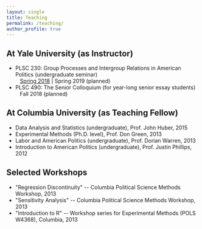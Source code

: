 ```yaml
---
layout: single
title: Teaching
permalink: /teaching/
author_profile: true
---
```


## At Yale University (as Instructor)
* PLSC 230: Group Processes and Intergroup Relations in American Politics (undergraduate seminar) <br />&nbsp;&nbsp;<i class="fas fa-arrow-alt-circle-right"></i> [Spring 2018](PLSC230_S18_Syllabus.pdf) | Spring 2019 (planned)
* PLSC 490: The Senior Colloquium (for year-long senior essay students) <br />&nbsp;&nbsp;<i class="fas fa-arrow-alt-circle-right"></i> Fall 2018 (planned)

## At Columbia University (as Teaching Fellow)
* Data Analysis and Statistics (undergraduate), Prof. John Huber, 2015
* Experimental Methods (Ph.D. level), Prof. Don Green, 2013
* Labor and American Politics (undergraduate), Prof. Dorian Warren, 2013
* Introduction to American Politics (undergraduate), Prof. Justin Phillips, 2012

## Selected Workshops
* "Regression Discontinuity" -- Columbia Political Science Methods Workshop, 2013
* "Sensitivity Analysis" -- Columbia Political Science Methods Workshop, 2013
* "Introduction to R" -- Workshop series for Experimental Methods (POLS W4368), Columbia, 2013
